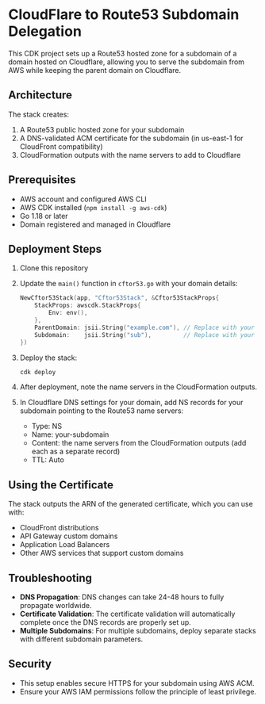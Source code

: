 # CloudFlare to Route53 Subdomain Delegation

This CDK project sets up a Route53 hosted zone for a subdomain of a domain hosted on Cloudflare, allowing you to serve the subdomain from AWS while keeping the parent domain on Cloudflare.

## Architecture

The stack creates:
1. A Route53 public hosted zone for your subdomain
2. A DNS-validated ACM certificate for the subdomain (in us-east-1 for CloudFront compatibility)
3. CloudFormation outputs with the name servers to add to Cloudflare

## Prerequisites

- AWS account and configured AWS CLI
- AWS CDK installed (`npm install -g aws-cdk`)
- Go 1.18 or later
- Domain registered and managed in Cloudflare

## Deployment Steps

1. Clone this repository
2. Update the `main()` function in `cftor53.go` with your domain details:
   ```go
   NewCftor53Stack(app, "Cftor53Stack", &Cftor53StackProps{
       StackProps: awscdk.StackProps{
           Env: env(),
       },
       ParentDomain: jsii.String("example.com"), // Replace with your Cloudflare-hosted domain
       Subdomain:    jsii.String("sub"),         // Replace with your desired subdomain
   })
   ```

3. Deploy the stack:
   ```bash
   cdk deploy
   ```

4. After deployment, note the name servers in the CloudFormation outputs.

5. In Cloudflare DNS settings for your domain, add NS records for your subdomain pointing to the Route53 name servers:
   - Type: NS
   - Name: your-subdomain
   - Content: the name servers from the CloudFormation outputs (add each as a separate record)
   - TTL: Auto

## Using the Certificate

The stack outputs the ARN of the generated certificate, which you can use with:
- CloudFront distributions
- API Gateway custom domains
- Application Load Balancers
- Other AWS services that support custom domains

## Troubleshooting

- **DNS Propagation**: DNS changes can take 24-48 hours to fully propagate worldwide.
- **Certificate Validation**: The certificate validation will automatically complete once the DNS records are properly set up.
- **Multiple Subdomains**: For multiple subdomains, deploy separate stacks with different subdomain parameters.

## Security

- This setup enables secure HTTPS for your subdomain using AWS ACM.
- Ensure your AWS IAM permissions follow the principle of least privilege.
